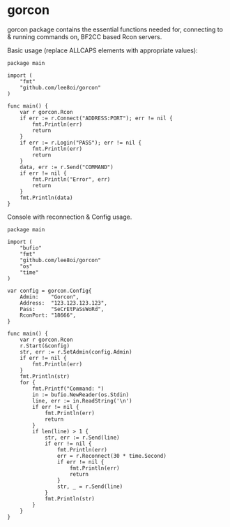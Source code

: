 gorcon
======

gorcon package contains the essential functions needed for, connecting to &
running commands on, BF2CC based Rcon servers.

Basic usage (replace ALLCAPS elements with appropriate values):

	package main
	
	import (
		"fmt"
		"github.com/lee8oi/gorcon"
	)
	
	func main() {
		var r gorcon.Rcon
		if err := r.Connect("ADDRESS:PORT"); err != nil {
			fmt.Println(err)
			return
		}
		if err := r.Login("PASS"); err != nil {
			fmt.Println(err)
			return
		}
		data, err := r.Send("COMMAND")
		if err != nil {
			fmt.Println("Error", err)
			return
		}
		fmt.Println(data)
	}

Console with reconnection & Config usage.

	package main
	
	import (
		"bufio"
		"fmt"
		"github.com/lee8oi/gorcon"
		"os"
		"time"
	)
	
	var config = gorcon.Config{
		Admin:    "Gorcon",
		Address:  "123.123.123.123",
		Pass:     "SeCrEtPaSsWoRd",
		RconPort: "18666",
	}
	
	func main() {
		var r gorcon.Rcon
		r.Start(&config)
		str, err := r.SetAdmin(config.Admin)
		if err != nil {
			fmt.Println(err)
		}
		fmt.Println(str)
		for {
			fmt.Printf("Command: ")
			in := bufio.NewReader(os.Stdin)
			line, err := in.ReadString('\n')
			if err != nil {
				fmt.Println(err)
				return
			}
			if len(line) > 1 {
				str, err := r.Send(line)
				if err != nil {
					fmt.Println(err)
					err = r.Reconnect(30 * time.Second)
					if err != nil {
						fmt.Println(err)
						return
					}
					str, _ = r.Send(line)
				}
				fmt.Println(str)
			}
		}
	}
	
	
	